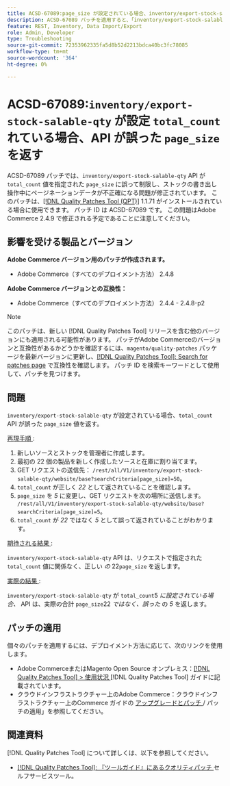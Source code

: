 ```yaml
---
title: ACSD-67089:page_size が設定されている場合、inventory/export-stock-salable-qty API が誤った total_count を返す
description: ACSD-67089 パッチを適用すると、「inventory/export-stock-salable-qty」 API が「total_count」値を指定の「page_size」に誤って制限し、在庫の書き出し操作中に不正確なページネーションデータが発生するAdobe Commerceの問題を修正できます。
feature: REST, Inventory, Data Import/Export
role: Admin, Developer
type: Troubleshooting
source-git-commit: 72353962335fa5d8b52d2213bdca40bc3fc78085
workflow-type: tm+mt
source-wordcount: '364'
ht-degree: 0%

---
```


# ACSD-67089:`inventory/export-stock-salable-qty` が設定 `total_count` れている場合、API が誤った `page_size` を返す

ACSD-67089 パッチでは、`inventory/export-stock-salable-qty` API が `total_count` 値を指定された `page_size` に誤って制限し、ストックの書き出し操作中にページネーションデータが不正確になる問題が修正されています。 このパッチは、[[!DNL Quality Patches Tool (QPT)]](/help/tools/quality-patches-tool/quality-patches-tool-to-self-serve-quality-patches.md) 1.1.71 がインストールされている場合に使用できます。 パッチ ID は ACSD-67089 です。 この問題はAdobe Commerce 2.4.9 で修正される予定であることに注意してください。

## 影響を受ける製品とバージョン

**Adobe Commerce バージョン用のパッチが作成されます。**

* Adobe Commerce（すべてのデプロイメント方法） 2.4.8

**Adobe Commerce バージョンとの互換性：**

* Adobe Commerce（すべてのデプロイメント方法） 2.4.4 - 2.4.8-p2

>[!NOTE]
>
>このパッチは、新しい [!DNL Quality Patches Tool] リリースを含む他のバージョンにも適用される可能性があります。 パッチがAdobe Commerceのバージョンと互換性があるかどうかを確認するには、`magento/quality-patches` パッケージを最新バージョンに更新し、[[!DNL Quality Patches Tool]: Search for patches page](https://experienceleague.adobe.com/tools/commerce-quality-patches/index.html) で互換性を確認します。 パッチ ID を検索キーワードとして使用して、パッチを見つけます。

## 問題

`inventory/export-stock-salable-qty` が設定されている場合、`total_count` API が誤った `page_size` 値を返す。

<u> 再現手順 </u>:

1. 新しいソースとストックを管理者に作成します。
1. 最初の 22 個の製品を新しく作成したソースと在庫に割り当てます。
1. GET リクエストの送信先：
   `/rest/all/V1/inventory/export-stock-salable-qty/website/base?searchCriteria[page_size]=50`。
1. `total_count` が正しく *22* として返されていることを確認します。
1. `page_size` を *5* に変更し、GET リクエストを次の場所に送信します。
   `/rest/all/V1/inventory/export-stock-salable-qty/website/base?searchCriteria[page_size]=5`。
1. `total_count` が *22* ではなく *5* として誤って返されていることがわかります。

<u> 期待される結果 </u>:

`inventory/export-stock-salable-qty` API は、リクエストで指定された `total_count` 値に関係なく、正しい *の* 22`page_size` を返します。

<u> 実際の結果 </u>:

`inventory/export-stock-salable-qty` が `total_count`5 *に設定されている場合、* API は、実際の合計 `page_size`22 *ではなく、誤った* の *5* を返します。

## パッチの適用

個々のパッチを適用するには、デプロイメント方法に応じて、次のリンクを使用します。

* Adobe CommerceまたはMagento Open Source オンプレミス：[[!DNL Quality Patches Tool] > 使用状況 ](/help/tools/quality-patches-tool/usage.md)[!DNL Quality Patches Tool] ガイドに記載されています。
* クラウドインフラストラクチャー上のAdobe Commerce：クラウドインフラストラクチャー上のCommerce ガイドの [ アップグレードとパッチ ](https://experienceleague.adobe.com/docs/commerce-cloud-service/user-guide/develop/upgrade/apply-patches.html)/ パッチの適用」を参照してください。

## 関連資料

[!DNL Quality Patches Tool] について詳しくは、以下を参照してください。

* [[!DNL Quality Patches Tool]: 『ツールガイド』にあるクオリティパッチ ](/help/tools/quality-patches-tool/quality-patches-tool-to-self-serve-quality-patches.md) セルフサービスツール。
